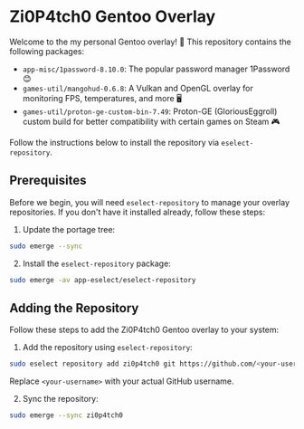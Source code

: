 # Zi0P4tch0 Gentoo Overlay

Welcome to the my personal Gentoo overlay! 🎉 This repository contains the following packages:

* `app-misc/1password-8.10.0`: The popular password manager 1Password 😊
* `games-util/mangohud-0.6.8`: A Vulkan and OpenGL overlay for monitoring FPS, temperatures, and more 🖥️
* `games-util/proton-ge-custom-bin-7.49`: Proton-GE (GloriousEggroll) custom build for better compatibility with certain games on Steam 🎮

Follow the instructions below to install the repository via `eselect-repository`.

## Prerequisites

Before we begin, you will need `eselect-repository` to manage your overlay repositories. If you don't have it installed already, follow these steps:

1. Update the portage tree:

```sh
sudo emerge --sync
```

2. Install the `eselect-repository` package:

```sh
sudo emerge -av app-eselect/eselect-repository
```

## Adding the Repository

Follow these steps to add the Zi0P4tch0 Gentoo overlay to your system:

1. Add the repository using `eselect-repository`:

```sh
sudo eselect repository add zi0p4tch0 git https://github.com/<your-username>/zi0p4tch0.git
```

Replace `<your-username>` with your actual GitHub username.

2. Sync the repository:

```sh
sudo emerge --sync zi0p4tch0
```
